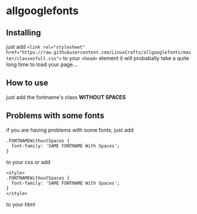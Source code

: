 # allgooglefonts
## Installing
just add
`<link rel="stylesheet" href="https://raw.githubusercontent.com/LinuxCrafts/allgooglefonts/master/classesfull.css">`
to your `<head>` element
it will probabally take a quite long time to load your page...
## How to use
just add the fontname's class **WITHOUT SPACES**

## Problems with some fonts
if you are having problems with some fonts; just add 
```
.FONTNAMEWithoutSpaces {
  font-family: 'SAME FONTNAME With Spaces';
}
```
to your css or add 
```
<style>
.FONTNAMEWithoutSpaces {
  font-family: 'SAME FONTNAME With Spaces';
}
</style>
```
to your html
